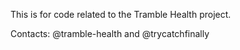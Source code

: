 This is for code related to the Tramble Health project.

Contacts: @tramble-health and @trycatchfinally

<!---
tramble-health/tramble-health is a ✨ special ✨ repository because its `README.md` (this file) appears on your GitHub profile.
You can click the Preview link to take a look at your changes.
--->
